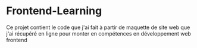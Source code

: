 # Frontend-Learning
Ce projet contient le code que j'ai fait à partir de maquette de site web que j'ai récupéré en ligne pour monter en compétences en développement web frontend
